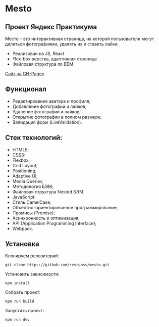# Mesto
## Проект Яндекс Практикума

Место - это интерактивная страница, на которой пользователи могут делиться фотографиями, удалять их и ставить лайки.

- Реализован на JS, React
- Flex-box верстка, адаптивная страница
- Файловая структура по BEM

[Сайт на GH-Pages](http://restgoss.github.io/mesto-react)

## Функционал

- Редактирование аватара и профиля;
- Добавление фотографии и лайков;
- Удаление фотографии и лайков;
- Открытие фотографии в полном размере;
- Валидация форм (LiveValidation).

## Стек технологий:

- HTML5;
- CSS3:
- Flexbox;
- Grid Layout;
- Positioning;
- Adaptive UI;
- Media Queries;
- Методология БЭМ;
- Файловая структура Nested БЭМ;
- JavaScript:
- Стиль CamelCase;
- Объектно-ориентированное программирование;
- Промисы (Promise);
- Асинхронность и оптимизация;
- API (Application Programming Interface);
- Webpack.

## Установка
Клонируем репозиторий:
```
git clone https://github.com/restgoss/mesto.git
```
Установить зависимости:
```
npm install
```
Собрать проект:
```
npm run build
```
Запустить проект:
```
npm run dev
```
